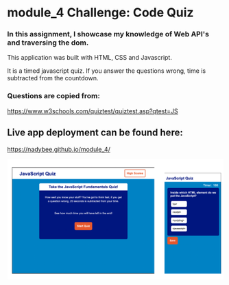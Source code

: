 # module_4 Challenge: Code Quiz 

### In this assignment, I showcase my knowledge of Web API's and traversing the dom. 

This application was built with HTML, CSS and Javascript.

It is a timed javascript quiz. If you answer the questions wrong, time is subtracted from the countdown.

### Questions are copied from:
 https://www.w3schools.com/quiztest/quiztest.asp?qtest=JS

## Live app deployment can be found here:
https://nadybee.github.io/module_4/



![alt text](assets/screenshot_4.png)